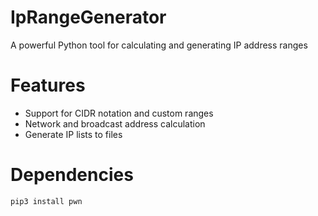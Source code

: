 # IpRangeGenerator

A powerful Python tool for calculating and generating IP address ranges

# Features
- Support for CIDR notation and custom ranges
- Network and broadcast address calculation
- Generate IP lists to files

# Dependencies
```
pip3 install pwn
```

